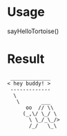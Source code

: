 # Usage
sayHelloTortoise()
# Result
```
 _____________
< hey buddy! >
 -------------
  \
   \       ___
      oo  // \\
     (_,\/ \_/ \
       \ \_/_\_/>
       /_/   \_\
```
